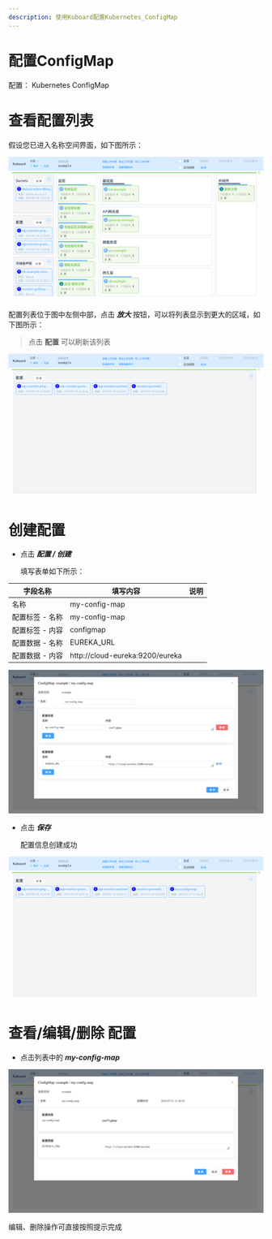 ```yaml
---
description: 使用Kuboard配置Kubernetes_ConfigMap
---
```


# 配置ConfigMap

配置： Kubernetes ConfigMap

# 查看配置列表

假设您已进入名称空间界面，如下图所示：

![Kubernetes教程：在Kuboard中修改ConfigMap-进入名称空间页](./secrets.assets/image-20190721110355464.png)

配置列表位于图中左侧中部，点击 ***放大*** 按钮，可以将列表显示到更大的区域，如下图所示：

> 点击 **配置** 可以刷新该列表

![Kubernetes教程：在Kuboard中修改ConfigMap-刷新ConfigMap列表](./configMap.assets/image-20190721112353077.png)



# 创建配置

* 点击 ***配置 / 创建***

  填写表单如下所示：

| 字段名称        | 填写内容                        | 说明 |
| --------------- | ------------------------------- | ---- |
| 名称            | my-config-map                   |      |
| 配置标签 - 名称 | my-config-map                   |      |
| 配置标签 - 内容 | configmap                       |      |
| 配置数据 - 名称 | EUREKA_URL                      |      |
| 配置数据 - 内容 | http://cloud-eureka:9200/eureka |      |

![Kubernetes教程：在Kuboard中修改ConfigMap-创建](./configMap.assets/image-20190721112624128.png)

* 点击 ***保存***

  配置信息创建成功

![Kubernetes教程：在Kuboard中修改ConfigMap-保存创建](./configMap.assets/image-20190721113050608.png)

# 查看/编辑/删除 配置

* 点击列表中的 ***my-config-map***

![Kubernetes教程：在Kuboard中修改ConfigMap-编辑](./configMap.assets/image-20190721113155991.png)

编辑、删除操作可直接按照提示完成
